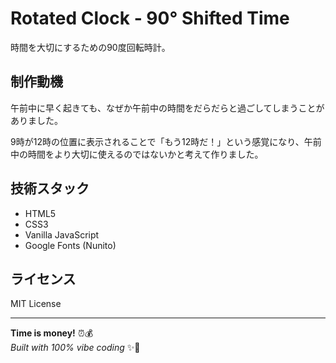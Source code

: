# Rotated Clock - 90° Shifted Time

時間を大切にするための90度回転時計。

## 制作動機

午前中に早く起きても、なぜか午前中の時間をだらだらと過ごしてしまうことがありました。

9時が12時の位置に表示されることで「もう12時だ！」という感覚になり、午前中の時間をより大切に使えるのではないかと考えて作りました。

## 技術スタック

- HTML5
- CSS3
- Vanilla JavaScript
- Google Fonts (Nunito)

## ライセンス

MIT License

---

**Time is money!** ⏰💰  
*Built with 100% vibe coding* ✨🎵